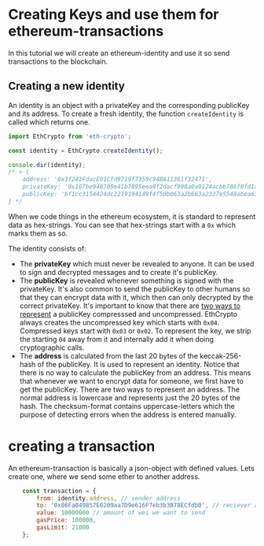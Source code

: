 # Creating Keys and use them for ethereum-transactions

In this tutorial we will create an ethereum-identity and use it so send transactions to the blockchain.


## Creating a new identity
An identity is an object with a privateKey and the corresponding publicKey and its address. To create a fresh identity, the function `createIdentity` is called which returns one.

```javascript
import EthCrypto from 'eth-crypto';

const identity = EthCrypto.createIdentity();

console.dir(identity);
/* > {
    address: '0x3f243FdacE01Cfd9719f7359c94BA11361f32471',
    privateKey: '0x107be946709e41b7895eea9f2dacf998a0a9124acbb786f0fd1a826101581a07',
    publicKey: 'bf1cc3154424dc22191941d9f4f50b063a2b663a2337e5548abea633c1d06ece...'
} */
```

When we code things in the ethereum ecosystem, it is standard to represent data as hex-strings. You can see that hex-strings start with a `0x` which marks them as so.

The identity consists of:

- The **privateKey** which must never be revealed to anyone. It can be used to sign and decrypted messages and to create it's publicKey.
- The **publicKey** is revealed whenever something is signed with the privateKey. It's also common to send the publicKey to other humans so that they can encrypt data with it, which then can only decrypted by the correct privateKey. It's important to know that there are [two ways to represent](https://github.com/bitpay/bitcore-lib/blob/master/docs/publickey.md) a publicKey compresssed and uncompressed. EthCrypto always creates the uncompressed key which starts with `0x04`. Compressed keys start with `0x03` or `0x02`. To represent the key, we strip the starting `04` away from it and internally add it when doing cryptographic calls.
- The **address** is calculated from the last 20 bytes of the keccak-256-hash of the publicKey. It is used to represent an identity. Notice that there is no way to calculate the publicKey from an address. This means that whenever we want to encrypt data for someone, we first have to get the publicKey. There are two ways to represent an address. The normal address is lowercase and represents just the 20 bytes of the hash. The checksum-format contains uppercase-letters which the purpose of detecting errors when the address is entered manually.


# creating a transaction

An ethereum-transaction is basically a json-object with defined values. Lets create one, where we send some ether to another address.

```javascript
    const transaction = {
        from: identity.address, // sender address
        to: '0x86Fa049857E0209aa7D9e616F7eb3b3B78ECfdb0', // reciever address
        value: 10000000 // amount of wei we want to send
        gasPrice: 100000,
        gasLimit: 21000
    };
```
